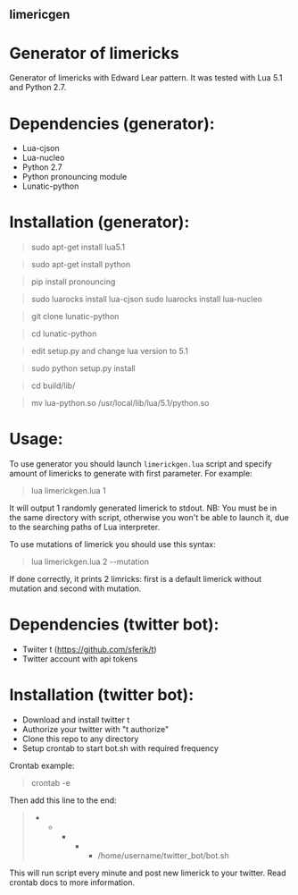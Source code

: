 ## limericgen
# Generator of limericks

Generator of limericks with Edward Lear pattern.
It was tested with Lua 5.1 and Python 2.7.

# Dependencies (generator): 
- Lua-cjson
- Lua-nucleo
- Python 2.7
- Python pronouncing module
- Lunatic-python

# Installation (generator):
> sudo apt-get install lua5.1

> sudo apt-get install python

> pip install pronouncing

> sudo luarocks install lua-cjson
> sudo luarocks install lua-nucleo

> git clone lunatic-python

> cd lunatic-python

> edit setup.py and change lua version to 5.1

> sudo python setup.py install

> cd build/lib/

> mv lua-python.so /usr/local/lib/lua/5.1/python.so

# Usage:
To use generator you should launch `limerickgen.lua` script and specify amount of limericks to generate with first parameter.
For example:
> lua limerickgen.lua 1

It will output 1 randomly generated limerick to stdout.
NB: 
You must be in the same directory with script, 
otherwise you won't be able to launch it, 
due to the searching paths of Lua interpreter.

To use mutations of limerick you should use this syntax:
> lua limerickgen.lua 2 --mutation

If done correctly, it prints 2 limricks: first is a default limerick without mutation and second with mutation.

# Dependencies (twitter bot):
- Twiiter t (https://github.com/sferik/t)
- Twitter account with api tokens

# Installation (twitter bot):
- Download and install twitter t
- Authorize your twitter with "t authorize"
- Clone this repo to any directory
- Setup crontab to start bot.sh with required frequency

Crontab example:
> crontab -e

Then add this line to the end:
> * * * * * /home/username/twitter_bot/bot.sh

This will run script every minute and post new limerick to your twitter. Read crontab docs to more information.

